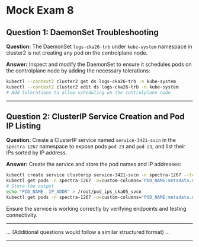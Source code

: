 
# Mock Exam 8

## Question 1: DaemonSet Troubleshooting
**Question:**
The DaemonSet `logs-cka26-trb` under `kube-system` namespace in cluster2 is not creating any pod on the controlplane node.

**Answer:**
Inspect and modify the DaemonSet to ensure it schedules pods on the controlplane node by adding the necessary tolerations:

```bash
kubectl --context2 cluster2 get ds logs-cka26-trb -n kube-system
kubectl --context2 cluster2 edit ds logs-cka26-trb -n kube-system
# Add tolerations to allow scheduling on the controlplane node
```

---

## Question 2: ClusterIP Service Creation and Pod IP Listing
**Question:**
Create a ClusterIP service named `service-3421-svcn` in the `spectra-1267` namespace to expose pods `pod-23` and `pod-21`, and list their IPs sorted by IP address.

**Answer:**
Create the service and store the pod names and IP addresses:

```bash
kubectl create service clusterip service-3421-svcn -n spectra-1267 --tcp=8080:80
kubectl get pods -n spectra-1267 -o=custom-columns='POD_NAME:metadata.name,IP_ADDR:status.podIP' --sort-by=.status.podIP
# Store the output
echo "POD_NAME	IP_ADDR" > /root/pod_ips_cka05_svcn
kubectl get pods -n spectra-1267 -o=custom-columns='POD_NAME:metadata.name,IP_ADDR:status.podIP' --sort-by=.status.podIP >> /root/pod_ips_cka05_svcn
```

Ensure the service is working correctly by verifying endpoints and testing connectivity.

---

... (Additional questions would follow a similar structured format) ...

---

